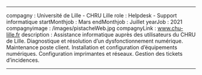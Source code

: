 ---

compagny : Université de Lille - CHRU Lille
role : Helpdesk - Support informatique
startMonthjob : Mars 
endMonthjob : Juillet
yearJob : 2021
compagnyimage : /images/pistacheWeb.jpg
compagnyLink : www.chu-lille.fr
description : Assistance informatique auprès des utilisateurs du CHRU de Lille. Diagnostique et résolution d’un dysfonctionnement numérique. Maintenance poste client. Installation et configuration d’équipements numériques. Configuration imprimantes et réseaux. Gestion des tickets d’incidences.

---